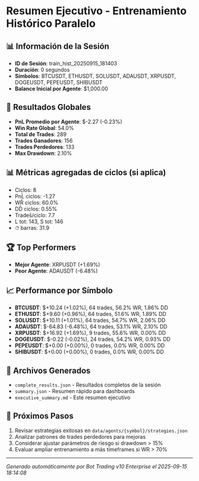 # Resumen Ejecutivo - Entrenamiento Histórico Paralelo

## 📊 Información de la Sesión
- **ID de Sesión**: train_hist_20250915_181403
- **Duración**: 0 segundos
- **Símbolos**: BTCUSDT, ETHUSDT, SOLUSDT, ADAUSDT, XRPUSDT, DOGEUSDT, PEPEUSDT, SHIBUSDT
- **Balance Inicial por Agente**: $1,000.00

## 🎯 Resultados Globales
- **PnL Promedio por Agente**: $-2.27 (-0.23%)
- **Win Rate Global**: 54.0%
- **Total de Trades**: 289
- **Trades Ganadores**: 156
- **Trades Perdedores**: 133
- **Max Drawdown**: 2.10%

## 📊 Métricas agregadas de ciclos (si aplica)
- Ciclos: 8
- PnL̄ ciclos: -1.27
- WR̄ ciclos: 60.0%
- DD̄ ciclos: 0.55%
- Trades̄/ciclo: 7.7
- L tot: 143, S tot: 146
- ⏱̄ barras: 31.9


## 🏆 Top Performers
- **Mejor Agente**: XRPUSDT (+1.69%)
- **Peor Agente**: ADAUSDT (-6.48%)

## 📈 Performance por Símbolo
- **BTCUSDT**: $+10.24 (+1.02%), 64 trades, 56.2% WR, 1.86% DD
- **ETHUSDT**: $+9.60 (+0.96%), 64 trades, 51.6% WR, 1.89% DD
- **SOLUSDT**: $+10.11 (+1.01%), 64 trades, 54.7% WR, 2.06% DD
- **ADAUSDT**: $-64.83 (-6.48%), 64 trades, 53.1% WR, 2.10% DD
- **XRPUSDT**: $+16.92 (+1.69%), 9 trades, 55.6% WR, 0.00% DD
- **DOGEUSDT**: $-0.22 (-0.02%), 24 trades, 54.2% WR, 0.93% DD
- **PEPEUSDT**: $+0.00 (+0.00%), 0 trades, 0.0% WR, 0.00% DD
- **SHIBUSDT**: $+0.00 (+0.00%), 0 trades, 0.0% WR, 0.00% DD

## 📁 Archivos Generados
- `complete_results.json` - Resultados completos de la sesión
- `summary.json` - Resumen rápido para dashboards
- `executive_summary.md` - Este resumen ejecutivo

## 🎯 Próximos Pasos
1. Revisar estrategias exitosas en `data/agents/{symbol}/strategies.json`
2. Analizar patrones de trades perdedores para mejoras
3. Considerar ajustar parámetros de riesgo si drawdown > 15%
4. Evaluar ampliar entrenamiento a más timeframes si WR > 70%

---
*Generado automáticamente por Bot Trading v10 Enterprise el 2025-09-15 18:14:08*
